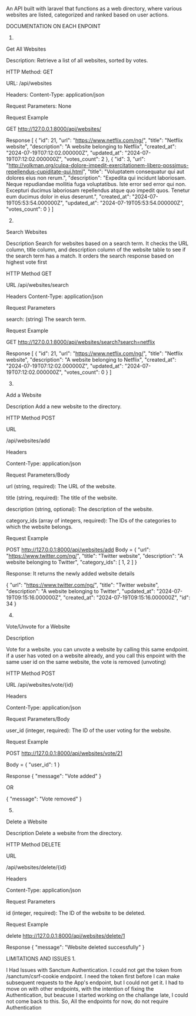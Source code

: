 An API built with laravel that functions as a web directory, where various websites are listed, categorized and ranked based on user actions.

DOCUMENTATION ON EACH ENPOINT


1. 
Get All Websites

Description: Retrieve a list of all websites, sorted by votes.

HTTP Method: GET

URL: /api/websites

Headers: Content-Type: application/json

Request Parameters: None

Request Example

GET http://127.0.0.1:8000/api/websites/

Response
[
    {
        "id": 21,
        "url": "https://www.netflix.com/ng/",
        "title": "Netflix website",
        "description": "A website belonging to Netflix",
        "created_at": "2024-07-19T07:12:02.000000Z",
        "updated_at": "2024-07-19T07:12:02.000000Z",
        "votes_count": 2
    },
    {
        "id": 3,
        "url": "http://volkman.org/culpa-dolore-impedit-exercitationem-libero-possimus-repellendus-cupiditate-qui.html",
        "title": "Voluptatem consequatur qui aut dolores eius non rerum.",
        "description": "Expedita qui incidunt laboriosam. Neque repudiandae mollitia fuga voluptatibus. Iste error sed error qui non. Excepturi ducimus laboriosam repellendus atque quo impedit quos. Tenetur eum ducimus dolor in eius deserunt.",
        "created_at": "2024-07-19T05:53:54.000000Z",
        "updated_at": "2024-07-19T05:53:54.000000Z",
        "votes_count": 0
    }
]






2. 
Search Websites

Description
Search for websites based on a search term. It checks the URL column, title column, and description column of the website table to see if the search term has a match. It orders the search response based on highest vote first

HTTP Method
GET

URL
/api/websites/search

Headers
Content-Type: application/json

Request Parameters

search: (string) The search term.

Request Example

GET http://127.0.0.1:8000/api/websites/search?search=netflix

Response 
[
    {
        "id": 21,
        "url": "https://www.netflix.com/ng/",
        "title": "Netflix website",
        "description": "A website belonging to Netflix",
        "created_at": "2024-07-19T07:12:02.000000Z",
        "updated_at": "2024-07-19T07:12:02.000000Z",
        "votes_count": 0
    }
]






3. 
Add a Website

Description
Add a new website to the directory.

HTTP Method
POST

URL

/api/websites/add

Headers

Content-Type: application/json

Request Parameters/Body

url (string, required): The URL of the website.

title (string, required): The title of the website.

description (string, optional): The description of the website.

category_ids (array of integers, required): The IDs of the categories to which the website belongs.

Request Example

POST http://127.0.0.1:8000/api/websites/add
Body = {
    "url": "https://www.twitter.com/ng/",
    "title": "Twitter website",
    "description": "A website belonging to Twitter",
    "category_ids": [ 1, 2 ]
}

Response: It returns the newly added website details

{
    "url": "https://www.twitter.com/ng/",
    "title": "Twitter website",
    "description": "A website belonging to Twitter",
    "updated_at": "2024-07-19T09:15:16.000000Z",
    "created_at": "2024-07-19T09:15:16.000000Z",
    "id": 34
}




4. 
Vote/Unvote for a Website

Description

Vote for a website. you can unvote a website by calling this same endpoint. if a user has voted on a website already, and you call this enpoint with the same user id on the same website, the vote is removed (unvoting)

HTTP Method
POST

URL
/api/websites/vote/{id}

Headers

Content-Type: application/json

Request Parameters/Body

user_id (integer, required): The ID of the user voting for the website.

Request Example

POST http://127.0.0.1:8000/api/websites/vote/21

Body = {
    "user_id": 1
}

Response
{
    "message": "Vote added"
} 

OR

{
    "message": "Vote removed"
}



5. 
Delete a Website

Description
Delete a website from the directory.

HTTP Method
DELETE

URL

/api/websites/delete/{id}

Headers

Content-Type: application/json

Request Parameters

id (integer, required): The ID of the website to be deleted.

Request Example

delete http://127.0.0.1:8000/api/websites/delete/1

Response
{
    "message": "Website deleted successfully"
}


LIMITATIONS AND ISSUES
1. 

I Had Issues with Sanctum Authentication. I could not get the token from /sanctum/csrf-cookie endpoint. I need the token first before I can make subsequent requests to the App's endpoint, but I could not get it. I had to move on with other endpoints, with the intention of fixing the Authentication, but beacuse I started working on the challange late, I could not come back to this. So, All the endpoints for now, do not require Authentication